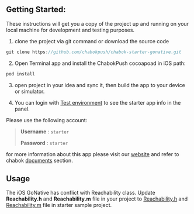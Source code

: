 ## Getting Started:

These instructions will get you a copy of the project up and running on your local machine for development and testing purposes.

1. clone the project via git command or download the source code

```javaScript
git clone https://github.com/chabokpush/chabok-starter-gonative.git
```

2. Open Terminal app and install the ChabokPush cocoapoad in iOS path:

```ruby
pod install
```

3. open project in your idea and sync it, then build the app to your device or simulator.

4. You can login with [Test environment](https://sandbox.push.adpdigital.com/login) to see the starter app info in the panel. 

Please use the following account: 

> **Username** : `starter` 
>
> **Password** : `starter`

for more information about this app please visit our [website](http://chabokpush.com) and refer to chabok [documents](http://doc.chabokpush.com) section.

## Usage

The iOS GoNative has conflict with Reachability class. Update **Reachability.h** and **Reachability.m** file in your project to [Reachability.h](https://github.com/chabokpush/chabok-starter-gonative/blob/5f1da9f96cf50db57a1a530e4e5d9548ae9f764a/ios/LeanIOS/ReachabilityGoNative.h#L49-L53) and [Reachability.m](https://github.com/chabokpush/chabok-starter-gonative/blob/eb06c7eafd18a36937981b4efb5cd3bfdab1a0d5/ios/LeanIOS/ReachabilityGoNative.m#L49-L57) file in starter sample project.
